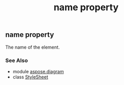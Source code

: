 ﻿---
title: name property
second_title: Aspose.Diagram for Python via .NET API References
description: 
type: docs
weight: 200
url: /python-net/aspose.diagram/stylesheet/name/
is_root: false
---

## name property


The name of the element.

### See Also
* module [aspose.diagram](../../)
* class [StyleSheet](/diagram/python-net/aspose.diagram/stylesheet)
